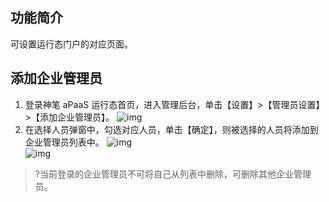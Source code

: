 ## 功能简介
可设置运行态门户的对应页面。

## **添加企业管理员**
1. 登录神笔 aPaaS 运行态首页，进入管理后台，单击【设置】>【管理员设置】>【添加企业管理员】。
 ![img](https://main.qcloudimg.com/raw/c8742310e633db95a2b03d93996b5735.png)  
2. 在选择人员弹窗中，勾选对应人员，单击【确定】，则被选择的人员将添加到企业管理员列表中。
  ![img](https://main.qcloudimg.com/raw/1eacaf151f30bb2c66a10bbb028de858.png)        
  ![img](https://main.qcloudimg.com/raw/deab174eb85c0d7f57d57cba659938bf.png)        
>?当前登录的企业管理员不可将自己从列表中删除，可删除其他企业管理员。
